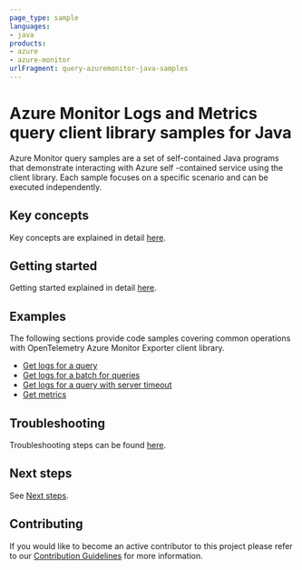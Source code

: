 ```yaml
---
page_type: sample
languages:
- java
products:
- azure
- azure-monitor
urlFragment: query-azuremonitor-java-samples
---
```


# Azure Monitor Logs and Metrics query client library samples for Java

Azure Monitor query samples are a set of self-contained Java programs that demonstrate interacting with Azure self
-contained service using the client library. Each sample focuses on a specific scenario and can be executed independently.

## Key concepts

Key concepts are explained in detail [here][SDK_README_KEY_CONCEPTS].

## Getting started

Getting started explained in detail [here][SDK_README_GETTING_STARTED].

## Examples

The following sections provide code samples covering common operations with OpenTelemetry Azure Monitor Exporter client
library.

* [Get logs for a query][get_logs]
* [Get logs for a batch for queries][get_batch_logs]
* [Get logs for a query with server timeout][get_servertimeout_logs]
* [Get metrics][get_metrics]

## Troubleshooting

Troubleshooting steps can be found [here][SDK_README_TROUBLESHOOTING].

## Next steps

See [Next steps][SDK_README_NEXT_STEPS].

## Contributing

If you would like to become an active contributor to this project please refer to our [Contribution
Guidelines][SDK_README_CONTRIBUTING] for more information.

<!-- LINKS -->
[SDK_README_CONTRIBUTING]: https://github.com/Azure/azure-sdk-for-java/blob/main/sdk/monitor/azure-monitor-query
[SDK_README_GETTING_STARTED]: https://github.com/Azure/azure-sdk-for-java/blob/main/sdk/monitor/azure-monitor-query
[SDK_README_TROUBLESHOOTING]: https://github.com/Azure/azure-sdk-for-java/blob/main/sdk/monitor/azure-monitor-query
[SDK_README_KEY_CONCEPTS]: https://github.com/Azure/azure-sdk-for-java/blob/main/sdk/monitor/azure-monitor-query
[SDK_README_DEPENDENCY]: https://github.com/Azure/azure-sdk-for-java/blob/main/sdk/monitor/azure-monitor-query
[SDK_README_NEXT_STEPS]: https://github.com/Azure/azure-sdk-for-java/blob/main/sdk/monitor/azure-monitor-query
[get_logs]: https://github.com/Azure/azure-sdk-for-java/blob/main/sdk/monitor/azure-monitor-query/src/samples/java/com/azure/monitor/query/LogsQuerySample.java
[get_batch_logs]: https://github.com/Azure/azure-sdk-for-java/blob/main/sdk/monitor/azure-monitor-query/src/samples/java/com/azure/monitor/query/LogsQueryBatchSample.java
[get_servertimeout_logs]: https://github.com/Azure/azure-sdk-for-java/blob/main/sdk/monitor/azure-monitor-query/src/samples/java/com/azure/monitor/query/ServerTimeoutSample.java
[get_metrics]: https://github.com/Azure/azure-sdk-for-java/blob/main/sdk/monitor/azure-monitor-query/src/samples/java/com/azure/monitor/query/MetricsQuerySample.java

